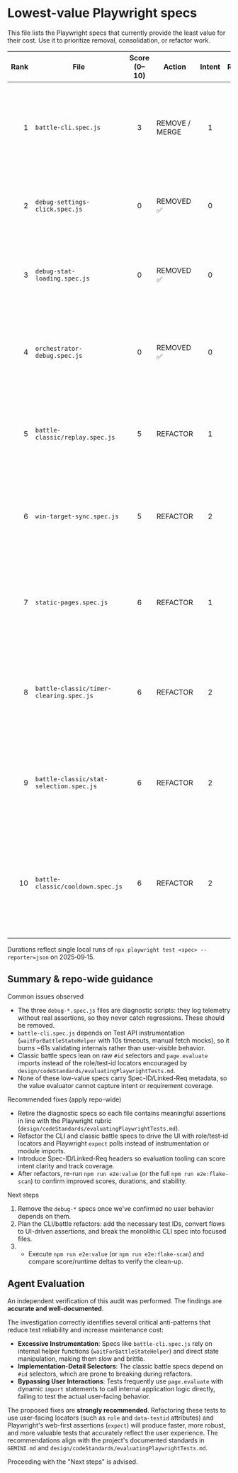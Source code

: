 # Lowest-value Playwright specs

This file lists the Playwright specs that currently provide the least value for their cost. Use it to prioritize removal, consolidation, or refactor work.

| Rank | File                                    | Score (0–10) | Action         | Intent | Relevance | Assertion | Robustness | Cost | Duration (ms) | Quick fix                                                                                                                                                            |
| ---: | --------------------------------------- | :----------: | -------------- | :----: | :-------: | :-------: | :--------: | :--: | :-----------: | -------------------------------------------------------------------------------------------------------------------------------------------------------------------- |
|    1 | `battle-cli.spec.js`                    |      3       | REMOVE / MERGE |   1    |     1     |     1     |     0      |  0   |    61,336     | Split CLI coverage into focused specs that drive the UI (start → play → restart), drop the instrumentation-heavy state polling, and adopt role/test-id locators.     |
|    2 | `debug-settings-click.spec.js`          |      0       | REMOVED ✅     |   0    |     0     |     0     |     0      |  0   |       —       | Spec removed 2025-09-15; settings flows remain covered by `settings.spec.js`, so no user-facing coverage was lost.                                                   |
|    3 | `debug-stat-loading.spec.js`            |      0       | REMOVED ✅     |   0    |     0     |     0     |     0      |  0   |       —       | Spec removed 2025-09-15; CLI stat loading remains covered by battle/classic CLI flows, so this diagnostic logger is no longer needed.                                |
|    4 | `orchestrator-debug.spec.js`            |      0       | REMOVED ✅     |   0    |     0     |     0     |     0      |  0   |       —       | Spec removed 2025-09-15; orchestrator behavior is exercised in `battle-cli.spec.js`, so this diagnostic harness is obsolete.                                         |
|    5 | `battle-classic/replay.spec.js`         |      5       | REFACTOR       |   1    |     1     |     1     |     0      |  2   |     5,274     | Drive the replay flow through user-facing locators (add test IDs for Replay/scoreboard) and rely on `expect` waits instead of CSS queries plus dynamic imports.      |
|    6 | `win-target-sync.spec.js`               |      5       | REFACTOR       |   2    |     1     |     1     |     0      |  1   |    19,014     | Collapse the four identical modal flows into one table-driven run, reuse a helper for the settings panel, and lean on locator expectations to trim the 19s cost.     |
|    7 | `static-pages.spec.js`                  |      6       | REFACTOR       |   1    |     1     |     0     |     2      |  2   |     1,915     | Augment `verifyPageBasics` with page-specific assertions (headings, hero copy) and metadata so each static page proves its real content, not just nav visibility.    |
|    8 | `battle-classic/timer-clearing.spec.js` |      6       | REFACTOR       |   2    |     1     |     1     |     0      |  2   |     5,688     | Add semantic/test-id locators for timers and buttons, swap modal `waitForSelector` calls for `expect` polls, and validate the visible countdown behavior directly.   |
|    9 | `battle-classic/stat-selection.spec.js` |      6       | REFACTOR       |   2    |     1     |     1     |     0      |  2   |     7,057     | Introduce accessible locators for the stat buttons and Next control, cover enable/disable transitions with `expect`, and drop the brittle CSS selectors.             |
|   10 | `battle-classic/cooldown.spec.js`       |      6       | REFACTOR       |   2    |     1     |     1     |     0      |  2   |     4,339     | Drive the cooldown flow via the UI (click Next, observe scoreboard/timer) instead of importing modules inside `page.evaluate` + timers, matching user-facing checks. |

Durations reflect single local runs of `npx playwright test <spec> --reporter=json` on 2025‑09‑15.

## Summary & repo-wide guidance

Common issues observed

- The three `debug-*.spec.js` files are diagnostic scripts: they log telemetry without real assertions, so they never catch regressions. These should be removed.
- `battle-cli.spec.js` depends on Test API instrumentation (`waitForBattleStateHelper` with 10s timeouts, manual fetch mocks), so it burns ~61s validating internals rather than user-visible behavior.
- Classic battle specs lean on raw `#id` selectors and `page.evaluate` imports instead of the role/test-id locators encouraged by `design/codeStandards/evaluatingPlaywrightTests.md`.
- None of these low-value specs carry Spec-ID/Linked-Req metadata, so the value evaluator cannot capture intent or requirement coverage.

Recommended fixes (apply repo-wide)

- Retire the diagnostic specs so each file contains meaningful assertions in line with the Playwright rubric (`design/codeStandards/evaluatingPlaywrightTests.md`).
- Refactor the CLI and classic battle specs to drive the UI with role/test-id locators and Playwright `expect` polls instead of instrumentation or module imports.
- Introduce Spec-ID/Linked-Req headers so evaluation tooling can score intent clarity and track coverage.
- After refactors, re-run `npm run e2e:value` (or the full `npm run e2e:flake-scan`) to confirm improved scores, durations, and stability.

Next steps

1. Remove the `debug-*` specs once we've confirmed no user behavior depends on them.
2. Plan the CLI/battle refactors: add the necessary test IDs, convert flows to UI-driven assertions, and break the monolithic CLI spec into focused files.
3. - Execute `npm run e2e:value` (or `npm run e2e:flake-scan`) and compare score/runtime deltas to verify the clean-up.

## Agent Evaluation

An independent verification of this audit was performed. The findings are **accurate and well-documented**.

The investigation correctly identifies several critical anti-patterns that reduce test reliability and increase maintenance cost:

- **Excessive Instrumentation**: Specs like `battle-cli.spec.js` rely on internal helper functions (`waitForBattleStateHelper`) and direct state manipulation, making them slow and brittle.
- **Implementation-Detail Selectors**: The classic battle specs depend on `#id` selectors, which are prone to breaking during refactors.
- **Bypassing User Interactions**: Tests frequently use `page.evaluate` with dynamic `import` statements to call internal application logic directly, failing to test the actual user-facing behavior.

The proposed fixes are **strongly recommended**. Refactoring these tests to use user-facing locators (such as `role` and `data-testid` attributes) and Playwright's web-first assertions (`expect`) will produce faster, more robust, and more valuable tests that accurately reflect the user experience. The recommendations align with the project's documented standards in `GEMINI.md` and `design/codeStandards/evaluatingPlaywrightTests.md`.

Proceeding with the "Next steps" is advised.
